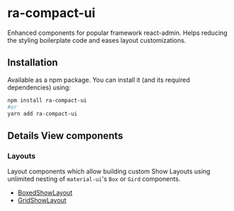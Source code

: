 # ra-compact-ui
Enhanced components for popular framework react-admin. Helps reducing the styling boilerplate code and eases layout customizations.


## Installation

Available as a npm package. You can install it (and its required dependencies) using:

```sh
npm install ra-compact-ui
#or
yarn add ra-compact-ui
```


## Details View components

### Layouts
Layout components which allow building custom Show Layouts using unlimited nesting of `material-ui`'s `Box` or `Gird` components.
- [BoxedShowLayout](https://github.com/ValentinnDimitroff/ra-compact-ui/blob/master/src/details/BoxedShowLayout.js)
- [GridShowLayout](https://github.com/ValentinnDimitroff/ra-compact-ui/blob/master/src/details/GridShowLayout.js)
